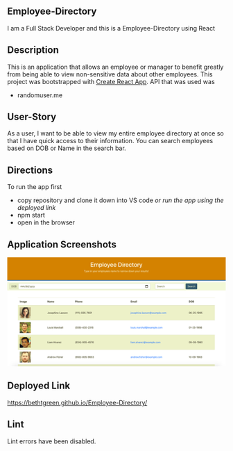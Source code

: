 ## Employee-Directory
I am a Full Stack Developer and this is a Employee-Directory using React

## Description
This is an application that allows an employee or manager to benefit greatly from being able to view non-sensitive data about other employees. 
This project was bootstrapped with [Create React App](https://github.com/facebook/create-react-app).
API that was used was 
* randomuser.me

## User-Story
As a user, I want to be able to view my entire employee directory at once so that I have quick access to their information.
You can search employees based on DOB or Name in the search bar.

## Directions
To run the app first 
* copy repository and clone it down into VS code *or run the app using the deployed link*
* npm start
* open in the browser

## Application Screenshots

![Alt text](employee-directory/public/assets/screenshot1.png)


## Deployed Link

https://bethtgreen.github.io/Employee-Directory/

## Lint
Lint errors have been disabled.

